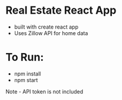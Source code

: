 # Real Estate React App
- built with create react app
- Uses Zillow API for home data

# To Run:
- npm install
- npm start

Note - API token is not included